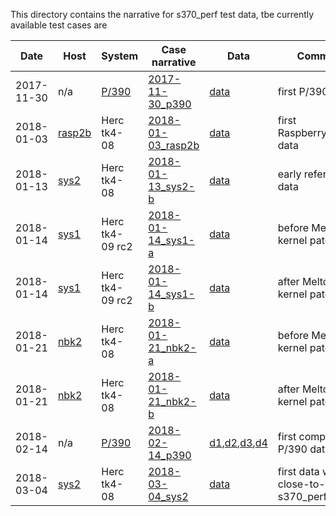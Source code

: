 This directory contains the narrative for s370_perf test data,
tbe currently available test cases are

| Date | Host | System | Case narrative | Data | Comment |
| ---- | ---- | ------ | --------- | ---- | ------- |
| 2017-11-30 | n/a  | [P/390](sysinfo_p390.md) | [2017-11-30_p390](2017-11-30_p390.md) | [data](../data/2017-11-30_p390.dat) | first P/390 data |
| 2018-01-03 | [rasp2b](hostinfo_rasp2b.md) | Herc tk4- 08 | [2018-01-03_rasp2b](2018-01-03_rasp2b.md) | [data](../data/2018-01-03_rasp2b.dat) | first Raspberry/ARMv7 data|
| 2018-01-13 | [sys2](hostinfo_sys2.md) | Herc tk4- 08 | [2018-01-13_sys2-b](2018-01-13_sys2-b.md) | [data](../data/2018-01-13_sys2-b.dat) | early reference data |
| 2018-01-14 | [sys1](hostinfo_sys1.md) | Herc tk4- 09 rc2 | [2018-01-14_sys1-a](2018-01-14_sys1-a.md) | [data](../data/2018-01-14_sys1-a.dat) | before Meltdown kernel patch |
| 2018-01-14 | [sys1](hostinfo_sys1.md) | Herc tk4- 09 rc2 | [2018-01-14_sys1-b](2018-01-14_sys1-b.md) | [data](../data/2018-01-14_sys1-b.dat) | after Meltdown kernel patch |
| 2018-01-21 | [nbk2](hostinfo_nbk2.md) | Herc tk4- 08 | [2018-01-21_nbk2-a](2018-01-21_nbk2-a.md) | [data](../data/2018-01-21_nbk2-a.dat) | before Meltdown kernel patch |
| 2018-01-21 | [nbk2](hostinfo_nbk2.md) | Herc tk4- 08 | [2018-01-21_nbk2-b](2018-01-21_nbk2-b.md) | [data](../data/2018-01-21_nbk2-b.dat) | after Meltdown kernel patch |
| 2018-02-14 | n/a  | [P/390](sysinfo_p390.md) | [2018-02-14_p390](2018-02-14_p390.md) | [d1](../data/2018-02-14_p390.dat),[d2](../data/2018-02-14_p390-raw.dat),[d3](../data/2018-02-14_p390-t900.dat),[d4](../data/2018-02-14_p390-t900-raw.dat) | first complete P/390 data |
| 2018-03-04 | [sys2](hostinfo_sys2.md) | Herc tk4- 08 | [2018-03-04_sys2](2018-03-04_sys2.md) | [data](../data/2018-03-04_sys2.dat) | first data with close-to-final s370_perf |
